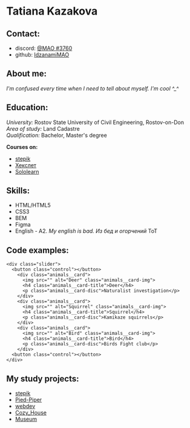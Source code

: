 # Tatiana Kazakova

## Contact:
* discord: [@MAO #3760](https://discord.com/channels/@me)
* github: [IdzanamiMAO](https://github.com/IdzanamiMAO)

## About me:
*I'm confused every time when I need to tell about myself. I'm cool ^_^*

## Education:
_University:_ Rostov State University of Civil Engineering, Rostov-on-Don\
_Area of study:_ Land Cadastre\
_Qualification:_ Bachelor, Master's degree

**Courses on:**
* [stepik](https://stepik.org/learn)
* [Хекслет](https://ru.hexlet.io/my)
* [Sololearn](https://www.sololearn.com/profile/21661792)

## Skills:
- HTML/HTML5
- CSS3
- BEM
- Figma
- English - A2. _My english is bad. Из бед и огорчений_ ToT

## Code examples:
```
<div class="slider">
  <button class="control"></button>
    <div class="animals__card">
      <img src="" alt="Deer" class="animals__card-img">
      <h4 class="animals__card-title">Deer</h4>
      <p class="animals__card-disc">Naturalist investigation</p>
    </div>
    <div class="animals__card">
      <img src="" alt="Squirrel" class="animals__card-img">
      <h4 class="animals__card-title">Squirrel</h4>
      <p class="animals__card-disc">Kamikaze squirrels</p>
    </div>
    <div class="animals__card">
      <img src="" alt="Bird" class="animals__card-img">
      <h4 class="animals__card-title">Bird</h4>
      <p class="animals__card-disc">Birds Fight club</p>
    </div>
  <button class="control"></button>
</div>
```

## My study projects:
+ [stepik](https://idzanamimao.github.io/stepik/)
+ [Pied-Piper](https://idzanamimao.github.io/Pied-Piper/)
+ [webdev](https://idzanamimao.github.io/webdev/)
+ [Cozy_House](https://idzanamimao.github.io/Cozy_House/)
+ [Museum](https://rolling-scopes-school.github.io/idzanamimao-JSFEPRESCHOOL/museum)